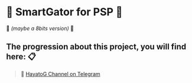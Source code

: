 # :crocodile: SmartGator for PSP :crocodile:
:space_invader: _(maybe a 8bits version)_ :space_invader:


## The progression about this project, you will find here: :clipboard:
>:link: [HayatoG Channel on Telegram](https://t.me/hayatog18) 
